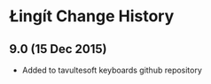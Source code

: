 Łingít Change History
============================

9.0 (15 Dec 2015)
-----------------

* Added to tavultesoft keyboards github repository
